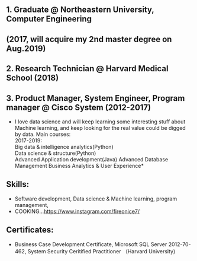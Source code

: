 ## 1. Graduate @ Northeastern University, Computer Engineering  
## (2017, will acquire my 2nd master degree on Aug.2019)  
## 2. Research Technician @ Harvard Medical School (2018)  
## 3. Product Manager, System Engineer, Program manager @ Cisco System (2012-2017)  

*  I love data science and will keep learning some interesting stuff about Machine learning, and keep looking for the real value could be digged by data. Main courses:  
2017-2019:  
            Big data & intelligence analytics(Python)  
            Data science & structure(Python)  
            Advanced Application development(Java)
            Advanced Database Management
            Business Analytics & User Experience*
## Skills:  
*  Software development, Data science & Machine learning, program management,
*  COOKING...https://www.instagram.com/fireonice7/
## Certificates:  
*  Business Case Development Certificate, Microsoft SQL Server 2012-70-462, System Security Ceritified Practitioner （Harvard University)  
